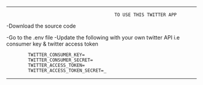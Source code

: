  _________________________________________________________________________________________________________________________________________                                           
                                            TO USE THIS TWITTER APP
                                            
                                            
-Download the source code

-Go to the .env file 
-Update the following with your own twitter API i.e consumer key & twitter access token 

            TWITTER_CONSUMER_KEY=
            TWITTER_CONSUMER_SECRET=
            TWITTER_ACCESS_TOKEN=
            TWITTER_ACCESS_TOKEN_SECRET=_
           
          
 _________________________________________________________________________________________________________________________________________ 
